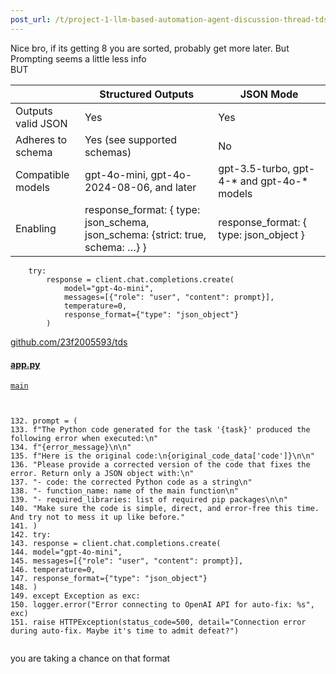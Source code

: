 ```yaml
---
post_url: /t/project-1-llm-based-automation-agent-discussion-thread-tds-jan-2025/164277/545
---
```

Nice bro, if its getting 8 you are sorted, probably get more later. But Prompting seems a little less info  
BUT

|  | Structured Outputs | JSON Mode |
| --- | --- | --- |
| Outputs valid JSON | Yes | Yes |
| Adheres to schema | Yes (see supported schemas) | No |
| Compatible models | gpt-4o-mini, gpt-4o-2024-08-06, and later | gpt-3.5-turbo, gpt-4-\* and gpt-4o-\* models |
| Enabling | response\_format: { type: json\_schema, json\_schema: {strict: true, schema: …} } | response\_format: { type: json\_object } |

```
    try:
        response = client.chat.completions.create(
            model="gpt-4o-mini",
            messages=[{"role": "user", "content": prompt}],
            temperature=0,
            response_format={"type": "json_object"}
        )

```

[github.com/23f2005593/tds](https://github.com/23f2005593/tds/blob/main/app.py#L142)

#### [app.py](https://github.com/23f2005593/tds/blob/main/app.py#L142)

[`main`](https://github.com/23f2005593/tds/blob/main/app.py#L142)

```


132. prompt = (
133. f"The Python code generated for the task '{task}' produced the following error when executed:\n"
134. f"{error_message}\n\n"
135. f"Here is the original code:\n{original_code_data['code']}\n\n"
136. "Please provide a corrected version of the code that fixes the error. Return only a JSON object with:\n"
137. "- code: the corrected Python code as a string\n"
138. "- function_name: name of the main function\n"
139. "- required_libraries: list of required pip packages\n\n"
140. "Make sure the code is simple, direct, and error-free this time. And try not to mess it up like before."
141. )
142. try:
143. response = client.chat.completions.create(
144. model="gpt-4o-mini",
145. messages=[{"role": "user", "content": prompt}],
146. temperature=0,
147. response_format={"type": "json_object"}
148. )
149. except Exception as exc:
150. logger.error("Error connecting to OpenAI API for auto-fix: %s", exc)
151. raise HTTPException(status_code=500, detail="Connection error during auto-fix. Maybe it's time to admit defeat?")


```

you are taking a chance on that format